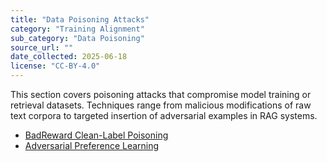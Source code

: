 ```yaml
---
title: "Data Poisoning Attacks"
category: "Training Alignment"
sub_category: "Data Poisoning"
source_url: ""
date_collected: 2025-06-18
license: "CC-BY-4.0"
---
```


This section covers poisoning attacks that compromise model training or retrieval datasets. Techniques range from malicious modifications of raw text corpora to targeted insertion of adversarial examples in RAG systems.

- [BadReward Clean-Label Poisoning](badreward-clean-label.md)
- [Adversarial Preference Learning](adversarial-preference-learning.md)
